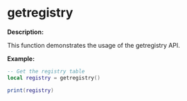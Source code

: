 # getregistry

**Description:**

This function demonstrates the usage of the getregistry API.

**Example:**

```lua
-- Get the registry table
local registry = getregistry()

print(registry)
```
